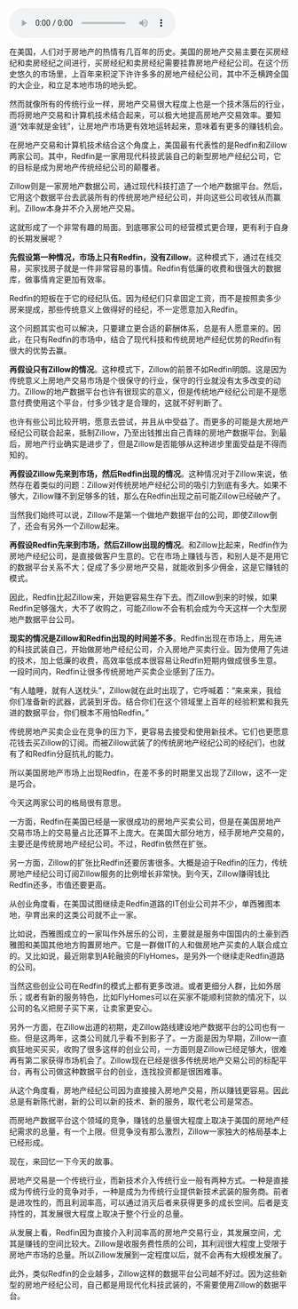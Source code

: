 <audio title="009 _ 颠覆还是协作，房地产市场上Redfin和Zillow的抉择" src="https://static001.geekbang.org/resource/audio/d9/7f/d933d59f4fcbd5360fbb06946c6c377f.mp3" controls="controls"></audio> 
<p>在美国，人们对于房地产的热情有几百年的历史。美国的房地产交易主要在买房经纪和卖房经纪之间进行，买房经纪和卖房经纪需要挂靠房地产经纪公司。在这个历史悠久的市场里，上百年来积淀下许许多多的房地产经纪公司，其中不乏横跨全国的大企业，和立足本地市场的地头蛇。</p>
<p>然而就像所有的传统行业一样，房地产交易很大程度上也是一个技术落后的行业，而将房地产交易和计算机技术结合起来，可以极大地提高房地产交易效率。要知道“效率就是金钱”，让房地产市场更有效地运转起来，意味着有更多的赚钱机会。</p>
<p>在房地产交易和计算机技术结合这个角度上，美国最有代表性的是Redfin和Zillow两家公司。其中，Redfin是一家用现代科技武装自己的新型房地产经纪公司，它的目标是成为房地产传统经纪公司的颠覆者。</p>
<p>Zillow则是一家房地产数据公司，通过现代科技打造了一个地产数据平台。然后，它用这个数据平台去武装所有的传统房地产经纪公司，并向这些公司收钱从而赢利。Zillow本身并不介入房地产交易。</p>
<p>这就形成了一个非常有趣的局面。到底哪家公司的经营模式更合理，更有利于自身的长期发展呢？</p>
<!-- [[[read_end]]] -->
<p><strong>先假设第一种情况，市场上只有Redfin，没有Zillow</strong>。这种模式下，通过在线交易，买家找房子就是一件非常容易的事情。Redfin有低廉的收费和很强大的数据库，做事情肯定更加有效率。</p>
<p>Redfin的短板在于它的经纪队伍。因为经纪们只拿固定工资，而不是按照卖多少房来提成，那些传统意义上做得好的经纪，不一定愿意加入Redfin。</p>
<p>这个问题其实也可以解决，只要建立更合适的薪酬体系，总是有人愿意来的。因此，在只有Redfin的市场中，结合了现代科技和传统房地产经纪优势的Redfin有很大的优势去赢。</p>
<p><strong>再假设只有Zillow的情况</strong>。这种模式下，Zillow的前景不如Redfin明朗。这是因为传统意义上房地产交易市场是个很保守的行业，保守的行业就没有太多改变的动力。Zillow的地产数据平台也许有很现实的意义，但是传统地产经纪公司是不是愿意付费使用这个平台，付多少钱才是合理的，这就不好判断了。</p>
<p>也许有些公司比较开明，愿意去尝试，并且从中受益了。而更多的可能是大房地产经纪公司联合起来，抵制Zillow，乃至出钱推出自己青睐的房地产数据平台。到最后，房地产行业确实是进步了，但是Zillow是否能够从这种进步里面受益是不得而知的。</p>
<p><strong>再假设Zillow先来到市场，然后Redfin出现的情况</strong>。这种情况对于Zillow来说，依然存在着类似的问题：Zillow对传统房地产经纪公司的吸引力到底有多大。如果不够大，Zillow赚不到足够多的钱，那么在Redfin出现之前可能Zillow已经破产了。</p>
<p>当然我们始终可以说，Zillow不是第一个做地产数据平台的公司，即使Zillow倒了，还会有另外一个Zillow起来。</p>
<p><strong>再假设Redfin先来到市场，然后Zillow出现的情况</strong>。和Zillow比起来，Redfin作为房地产经纪公司，是直接做客户生意的。它在市场上赚钱与否，和别人是不是用它的数据平台关系不大；促成了多少房地产交易，就能收到多少佣金，这是它赚钱的模式。</p>
<p>因此，Redfin比起Zillow来，开始更容易生存下去。而Zillow到来的时候，如果Redfin足够强大，大不了收购之，可能Zillow不会有机会成为今天这样一个大型房地产数据平台公司。</p>
<p><strong>现实的情况是Zillow和Redfin出现的时间差不多</strong>。Redfin出现在市场上，用先进的科技武装自己，开始做房地产经纪公司，介入房地产买卖行业。因为使用了先进的技术，加上低廉的收费，高效率低成本很容易让Redfin短期内做成很多生意。一段时间内，Redfin让很多传统房地产买卖企业感到了压力。</p>
<p>“有人瞌睡，就有人送枕头”，Zillow就在此时出现了，它呼喊着：“来来来，我给你们准备新的武器，武装到牙齿。结合你们在这个领域里上百年的经验积累和我先进的数据平台，你们根本不用怕Redfin。”</p>
<p>传统房地产买卖企业在竞争的压力下，更容易去接受和使用新技术。它们也更愿意花钱去买Zillow的订阅。而被Zillow武装了的传统房地产经纪公司的经纪们，也就有了和Redfin分庭抗礼的能力。</p>
<p>所以美国房地产市场上出现Redfin，在差不多的时期里又出现了Zillow，这不一定是巧合。</p>
<p>今天这两家公司的格局很有意思。</p>
<p>一方面，Redfin在美国已经是一家很成功的房地产买卖公司，但是在美国房地产交易市场上的交易量占比还算不上庞大。在美国大部分地方，经手房地产交易的，主要还是传统房地产经纪公司。不过，Redfin依然在扩张。</p>
<p>另一方面，Zillow的扩张比Redfin还要厉害很多。大概是迫于Redfin的压力，传统房地产经纪公司订阅Zillow服务的比例增长非常快。到今天，Zillow赚得钱比Redfin还多，市值还要更高。</p>
<p>从创业角度看，在美国试图继续走Redfin道路的IT创业公司并不少，单西雅图本地，孕育出来的这类公司就不止一家。</p>
<p>比如说，西雅图成立的一家叫作外居乐的公司，主要就是服务中国国内的土豪到西雅图和美国其他地方购置房地产。它是一群做IT的人和做房地产买卖的人联合成立的。又比如说，最近刚拿到A轮融资的FlyHomes，是另外一个继续走Redfin道路的公司。</p>
<p>当然这些创业公司在Redfin的模式上都有更多改进。或者更细分人群，比如外居乐；或者有新的服务特色，比如FlyHomes可以在买家不能顺利贷款的情况下，以公司的名义把房子买下来，让卖家更安心。</p>
<p>另外一方面，在Zillow出道的初期，走Zillow路线建设地产数据平台的公司也有一些。但是这两年，这类公司就几乎看不到影子了。一方面是因为早期，Zillow一直疯狂地买买买，收购了很多这样的创业公司，一方面则是Zillow已经足够大，很难再有第二家获得市场机会了。Zillow现在已经是很多传统房地产交易公司的标配平台，再有公司做这种数据平台的创业，连找投资都是很困难事。</p>
<p>从这个角度看，房地产经纪公司因为直接接入房地产交易，所以赚钱更容易。因此总是有新陈代谢，新的公司以新的技术、新的服务，取代老公司是常态。</p>
<p>而房地产数据平台这个领域的竞争，赚钱的总量很大程度上取决于美国的房地产经纪需求的总量，有一个上限。但竞争没有那么激烈，Zillow一家独大的格局基本上已经形成。</p>
<p>现在，来回忆一下今天的故事。</p>
<p>房地产交易是一个传统行业，而新技术介入传统行业一般有两种方式。一种是直接成为传统行业的竞争对手，一种是成为为传统行业提供新技术武装的服务商。前者是进攻性的，而且利润率高，可以通过消灭后者来获得更多的成长空间。后者是支持性的，其发展很大程度上取决于整个行业的总量。</p>
<p>从发展上看，Redfin因为直接介入利润率高的房地产交易行业，其发展空间，尤其是赚钱的空间比较大。Zillow是收服务费性质的公司，其利润很大程度上受限于房地产市场的总量。所以Zillow发展到一定程度以后，就不会再有大规模发展了。</p>
<p>此外，类似Redfin的企业越多，Zillow这样的数据平台公司越不好过。因为这些新型的房地产经纪公司，自己都是用现代化科技武装的，不需要使用Zillow的数据平台。</p>
<p></p>
